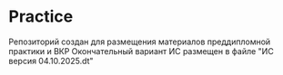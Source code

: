 # Practice
Репозиторий создан для размещения материалов преддипломной практики и ВКР
Окончательный вариант ИС размещен в файле "ИС версия 04.10.2025.dt"
